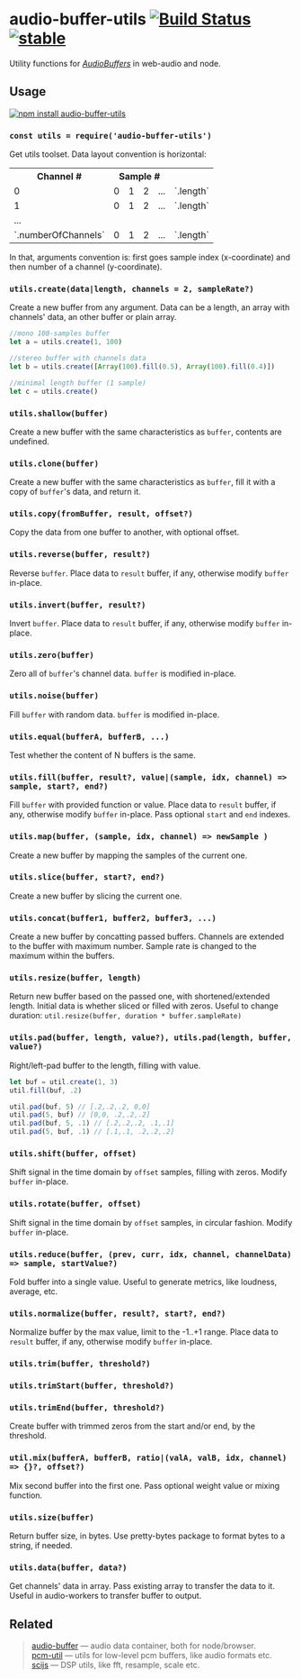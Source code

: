 # audio-buffer-utils [![Build Status](https://travis-ci.org/audiojs/audio-buffer-utils.svg?branch=master)](https://travis-ci.org/audiojs/audio-buffer-utils) [![stable](http://badges.github.io/stability-badges/dist/stable.svg)](http://github.com/badges/stability-badges)

Utility functions for [_AudioBuffers_](https://github.com/audiojs/audio-buffer) in web-audio and node.

## Usage

[![npm install audio-buffer-utils](https://nodei.co/npm/audio-buffer-utils.png?mini=true)](https://npmjs.org/package/audio-buffer-utils/)

### `const utils = require('audio-buffer-utils')`
Get utils toolset.
Data layout convention is horizontal:

<table>
  <tr>
    <th>Channel #</th>
    <th colspan="4">Sample #</th>
  </tr>
  <tr>
    <td>0</td>
    <td>0</td>
    <td>1</td>
    <td>2</td>
    <td>...</td>
    <td>`.length`</td>
  </tr>
  <tr>
    <td>1</td>
    <td>0</td>
    <td>1</td>
    <td>2</td>
    <td>...</td>
    <td>`.length`</td>
  </tr>
  <tr>
    <td colspan="5">...</td>
  </tr>
  <tr>
    <td>`.numberOfChannels`</td>
    <td>0</td>
    <td>1</td>
    <td>2</td>
    <td>...</td>
    <td>`.length`</td>
  </tr>
</table>


In that, arguments convention is: first goes sample index (x-coordinate) and then number of a channel (y-coordinate).

### `utils.create(data|length, channels = 2, sampleRate?)`
Create a new buffer from any argument.
Data can be a length, an array with channels' data, an other buffer or plain array.

```js
//mono 100-samples buffer
let a = utils.create(1, 100)

//stereo buffer with channels data
let b = utils.create([Array(100).fill(0.5), Array(100).fill(0.4)])

//minimal length buffer (1 sample)
let c = utils.create()
```

### `utils.shallow(buffer)`
Create a new buffer with the same characteristics as `buffer`, contents are undefined.

### `utils.clone(buffer)`
Create a new buffer with the same characteristics as `buffer`, fill it with a copy of `buffer`'s data, and return it.

### `utils.copy(fromBuffer, result, offset?)`
Copy the data from one buffer to another, with optional offset.

### `utils.reverse(buffer, result?)`
Reverse `buffer`. Place data to `result` buffer, if any, otherwise modify `buffer` in-place.

### `utils.invert(buffer, result?)`
Invert `buffer`. Place data to `result` buffer, if any, otherwise modify `buffer` in-place.

### `utils.zero(buffer)`
Zero all of `buffer`'s channel data. `buffer` is modified in-place.

### `utils.noise(buffer)`
Fill `buffer` with random data. `buffer` is modified in-place.

### `utils.equal(bufferA, bufferB, ...)`
Test whether the content of N buffers is the same.

### `utils.fill(buffer, result?, value|(sample, idx, channel) => sample, start?, end?)`
Fill `buffer` with provided function or value.
Place data to `result` buffer, if any, otherwise modify `buffer` in-place.
Pass optional `start` and `end` indexes.

### `utils.map(buffer, (sample, idx, channel) => newSample )`
Create a new buffer by mapping the samples of the current one.

### `utils.slice(buffer, start?, end?)`
Create a new buffer by slicing the current one.

### `utils.concat(buffer1, buffer2, buffer3, ...)`
Create a new buffer by concatting passed buffers.
Channels are extended to the buffer with maximum number.
Sample rate is changed to the maximum within the buffers.

### `utils.resize(buffer, length)`
Return new buffer based on the passed one, with shortened/extended length.
Initial data is whether sliced or filled with zeros.
Useful to change duration: `util.resize(buffer, duration * buffer.sampleRate)`

### `utils.pad(buffer, length, value?), utils.pad(length, buffer, value?)`
Right/left-pad buffer to the length, filling with value.

```js
let buf = util.create(1, 3)
util.fill(buf, .2)

util.pad(buf, 5) // [.2,.2,.2, 0,0]
util.pad(5, buf) // [0,0, .2,.2,.2]
util.pad(buf, 5, .1) // [.2,.2,.2, .1,.1]
util.pad(5, buf, .1) // [.1,.1, .2,.2,.2]
```

### `utils.shift(buffer, offset)`
Shift signal in the time domain by `offset` samples, filling with zeros.
Modify `buffer` in-place.

### `utils.rotate(buffer, offset)`
Shift signal in the time domain by `offset` samples, in circular fashion.
Modify `buffer` in-place.

### `utils.reduce(buffer, (prev, curr, idx, channel, channelData) => sample, startValue?)`
Fold buffer into a single value. Useful to generate metrics, like loudness, average, etc.

### `utils.normalize(buffer, result?, start?, end?)`
Normalize buffer by the max value, limit to the -1..+1 range.
Place data to `result` buffer, if any, otherwise modify `buffer` in-place.

### `utils.trim(buffer, threshold?)`
### `utils.trimStart(buffer, threshold?)`
### `utils.trimEnd(buffer, threshold?)`
Create buffer with trimmed zeros from the start and/or end, by the threshold.

### `util.mix(bufferA, bufferB, ratio|(valA, valB, idx, channel) => {}?, offset?)`
Mix second buffer into the first one. Pass optional weight value or mixing function.

### `utils.size(buffer)`
Return buffer size, in bytes. Use pretty-bytes package to format bytes to a string, if needed.

### `utils.data(buffer, data?)`
Get channels' data in array. Pass existing array to transfer the data to it.
Useful in audio-workers to transfer buffer to output.


## Related

> [audio-buffer](https://github.com/audio-lab/buffer) — audio data container, both for node/browser.<br/>
> [pcm-util](https://github.com/audio-lab/pcm-util) — utils for low-level pcm buffers, like audio formats etc.<br/>
> [scijs](https://github.com/scijs) — DSP utils, like fft, resample, scale etc.
